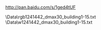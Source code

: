 <http://pan.baidu.com/s/1ged4tUF>

\Data\rgb1241442_dmax30_building1-15.txt
\Data\w1241442_dmax30_building1-15.txt